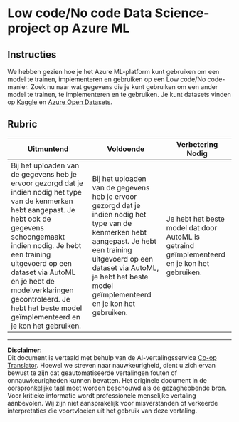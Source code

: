 <!--
CO_OP_TRANSLATOR_METADATA:
{
  "original_hash": "8fdc4a5fd9bc27a8d2ebef995dfbf73f",
  "translation_date": "2025-08-28T15:08:24+00:00",
  "source_file": "5-Data-Science-In-Cloud/18-Low-Code/assignment.md",
  "language_code": "nl"
}
-->
# Low code/No code Data Science-project op Azure ML

## Instructies

We hebben gezien hoe je het Azure ML-platform kunt gebruiken om een model te trainen, implementeren en gebruiken op een Low code/No code-manier. Zoek nu naar wat gegevens die je kunt gebruiken om een ander model te trainen, te implementeren en te gebruiken. Je kunt datasets vinden op [Kaggle](https://kaggle.com) en [Azure Open Datasets](https://azure.microsoft.com/services/open-datasets/catalog?WT.mc_id=academic-77958-bethanycheum&ocid=AID3041109).

## Rubric

| Uitmuntend | Voldoende | Verbetering Nodig |
|------------|-----------|-------------------|
|Bij het uploaden van de gegevens heb je ervoor gezorgd dat je indien nodig het type van de kenmerken hebt aangepast. Je hebt ook de gegevens schoongemaakt indien nodig. Je hebt een training uitgevoerd op een dataset via AutoML en je hebt de modelverklaringen gecontroleerd. Je hebt het beste model geïmplementeerd en je kon het gebruiken. | Bij het uploaden van de gegevens heb je ervoor gezorgd dat je indien nodig het type van de kenmerken hebt aangepast. Je hebt een training uitgevoerd op een dataset via AutoML, je hebt het beste model geïmplementeerd en je kon het gebruiken. | Je hebt het beste model dat door AutoML is getraind geïmplementeerd en je kon het gebruiken. |

---

**Disclaimer**:  
Dit document is vertaald met behulp van de AI-vertalingsservice [Co-op Translator](https://github.com/Azure/co-op-translator). Hoewel we streven naar nauwkeurigheid, dient u zich ervan bewust te zijn dat geautomatiseerde vertalingen fouten of onnauwkeurigheden kunnen bevatten. Het originele document in de oorspronkelijke taal moet worden beschouwd als de gezaghebbende bron. Voor kritieke informatie wordt professionele menselijke vertaling aanbevolen. Wij zijn niet aansprakelijk voor misverstanden of verkeerde interpretaties die voortvloeien uit het gebruik van deze vertaling.